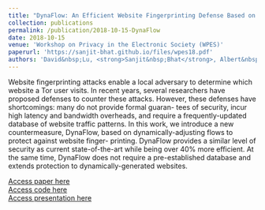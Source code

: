 ```yaml
---
title: "DynaFlow: An Efficient Website Fingerprinting Defense Based on Dynamically-Adjusting Flows"
collection: publications
permalink: /publication/2018-10-15-DynaFlow
date: 2018-10-15
venue: 'Workshop on Privacy in the Electronic Society (WPES)'
paperurl: 'https://sanjit-bhat.github.io/files/wpes18.pdf'
authors: 'David&nbsp;Lu, <strong>Sanjit&nbsp;Bhat</strong>, Albert&nbsp;Kwon, Srinivas&nbsp;Devadas'
---
```

Website fingerprinting attacks enable a local adversary to determine which website a Tor user visits. In recent years, several researchers have proposed defenses to counter these attacks. However, these defenses have shortcomings: many do not provide formal guaran- tees of security, incur high latency and bandwidth overheads, and require a frequently-updated database of website traffic patterns. In this work, we introduce a new countermeasure, DynaFlow, based on dynamically-adjusting flows to protect against website finger- printing. DynaFlow provides a similar level of security as current state-of-the-art while being over 40% more efficient. At the same time, DynaFlow does not require a pre-established database and extends protection to dynamically-generated websites.

[Access paper here](https://sanjit-bhat.github.io/files/wpes18.pdf)</br>
[Access code here](https://github.com/davidboxboro/DynaFlow)</br>
[Access presentation here](https://docs.google.com/presentation/d/1ioB_QqMuqpJ1B22uiwgj-oSUOxm5btFQB8Ki0npBFs0/edit?usp=sharing)

